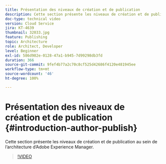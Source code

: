 ```yaml
---
title: Présentation des niveaux de création et de publication
description: Cette section présente les niveaux de création et de publication au sein de l’architecture d’Adobe Experience Manager.
doc-type: technical video
version: Cloud Service
jira: KT-4639
thumbnail: 32033.jpg
feature: Publishing
topic: Architecture
role: Architect, Developer
level: Beginner
exl-id: 586d982e-0128-47a1-b945-7d99298db3fd
duration: 366
source-git-commit: 9fef4b77a2c70c8cf525d42686f4120e481945ee
workflow-type: tm+mt
source-wordcount: '46'
ht-degree: 100%

---
```


# Présentation des niveaux de création et de publication {#introduction-author-publish}

Cette section présente les niveaux de création et de publication au sein de l’architecture d’Adobe Experience Manager.

>[!VIDEO](https://video.tv.adobe.com/v/32033?quality=12&learn=on)
